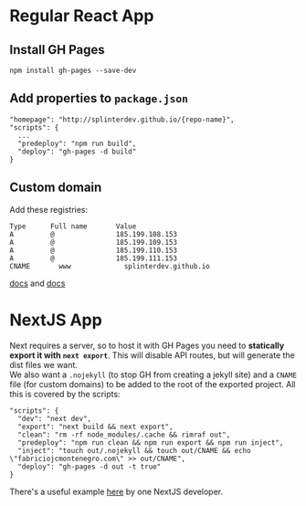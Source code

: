 # Regular React App
## Install GH Pages

`npm install gh-pages --save-dev`

## Add properties to `package.json`

```
"homepage": "http://splinterdev.github.io/{repo-name}",
"scripts": {
  ...
  "predeploy": "npm run build",
  "deploy": "gh-pages -d build"
}
```

## Custom domain

Add these registries:

```
Type      Full name       Value
A         @               185.199.108.153
A         @               185.199.109.153
A         @               185.199.110.153
A         @               185.199.111.153
CNAME	    www	            splinterdev.github.io
```

[docs](https://docs.github.com/en/pages/configuring-a-custom-domain-for-your-github-pages-site/about-custom-domains-and-github-pages) and [docs](https://docs.github.com/en/pages/configuring-a-custom-domain-for-your-github-pages-site/managing-a-custom-domain-for-your-github-pages-site)

# NextJS App

Next requires a server, so to host it with GH Pages you need to **statically export it with `next export`**. This will disable API routes, but will generate the dist files we want.  
We also want a `.nojekyll` (to stop GH from creating a jekyll site) and a `CNAME` file (for custom domains) to be added to the root of the exported project. All this is covered by the scripts:

```
"scripts": {
  "dev": "next dev",
  "export": "next build && next export",
  "clean": "rm -rf node_modules/.cache && rimraf out",
  "predeploy": "npm run clean && npm run export && npm run inject",
  "inject": "touch out/.nojekyll && touch out/CNAME && echo \"fabriciojcmontenegro.com\" >> out/CNAME",
  "deploy": "gh-pages -d out -t true"
}
```

There's a useful example [here](https://github.com/thierryc/Next-gh-page-example) by one NextJS developer.
